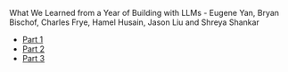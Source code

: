 What We Learned from a Year of Building with LLMs - Eugene Yan, Bryan Bischof, Charles Frye, Hamel Husain, Jason Liu and Shreya Shankar
  - [Part 1](https://www.oreilly.com/radar/what-we-learned-from-a-year-of-building-with-llms-part-i/)
  - [Part 2](https://www.oreilly.com/radar/what-we-learned-from-a-year-of-building-with-llms-part-ii/)
  - [Part 3](https://www.oreilly.com/radar/what-we-learned-from-a-year-of-building-with-llms-part-iii-strategy/)
